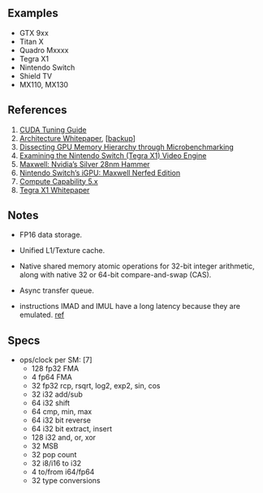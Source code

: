 
## Examples

* GTX 9xx
* Titan X
* Quadro Mxxxx
* Tegra X1
* Nintendo Switch
* Shield TV
* MX110, MX130

## References

1. [CUDA Tuning Guide](https://developer.download.nvidia.com/assets/cuda/secure/CUDA60/RC/docs/Maxwell_Tuning_Guide.pdf)
2. [Architecture Whitepaper](https://www.techpowerup.com/gpu-specs/docs/nvidia-gtx-980.pdf), [[backup](../pdf/nvidia-gtx-980.pdf)]
3. [Dissecting GPU Memory Hierarchy through Microbenchmarking](https://arxiv.org/pdf/1509.02308)
4. [Examining the Nintendo Switch (Tegra X1) Video Engine](https://chipsandcheese.com/2024/06/28/examining-the-nintendo-switch-tegra-x1-video-engine/)
5. [Maxwell: Nvidia’s Silver 28nm Hammer](https://chipsandcheese.com/2024/01/08/maxwell-nvidias-silver-28nm-hammer/)
6. [Nintendo Switch’s iGPU: Maxwell Nerfed Edition](https://chipsandcheese.com/2023/12/23/nintendo-switchs-igpu-maxwell-nerfed-edition/)
7. [Compute Capability 5.x](https://docs.nvidia.com/cuda/cuda-c-programming-guide/index.html#compute-capability-5-x)
8. [Tegra X1 Whitepaper](https://international.download.nvidia.com/pdf/tegra/Tegra-X1-whitepaper-v1.0.pdf)

## Notes

* FP16 data storage.
* Unified L1/Texture cache.
* Native shared memory atomic operations for 32-bit integer arithmetic, along with native 32 or 64-bit compare-and-swap (CAS).
* Async transfer queue.

* instructions IMAD and IMUL have a long latency because they are emulated. [ref](https://arxiv.org/pdf/1903.07486)


## Specs

* ops/clock per SM: [7]
	- 128 fp32 FMA
	- 4 fp64 FMA
	- 32 fp32 rcp, rsqrt, log2, exp2, sin, cos
	- 32 i32 add/sub
	- 64 i32 shift
	- 64 cmp, min, max
	- 64 i32 bit reverse
	- 64 i32 bit extract, insert
	- 128 i32 and, or, xor
	- 32 MSB
	- 32 pop count
	- 32 i8/i16 to i32
	- 4 to/from i64/fp64
	- 32 type conversions

